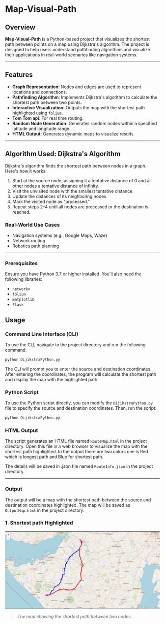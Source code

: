 # Map-Visual-Path

## Overview

**Map-Visual-Path** is a Python-based project that visualizes the shortest path between points on a map using Dijkstra's algorithm. The project is designed to help users understand pathfinding algorithms and visualize their applications in real-world scenarios like navigation systems.

---

## Features

- **Graph Representation**: Nodes and edges are used to represent locations and connections.
- **Pathfinding Algorithm**: Implements Dijkstra's algorithm to calculate the shortest path between two points.
- **Interactive Visualization**: Outputs the map with the shortest path highlighted using `folium`.
- **Tom Tom api**: For real time routing.
- **Random Node Generation**: Generates random nodes within a specified latitude and longitude range.
- **HTML Output**: Generates dynamic maps to visualize results.

---

## Algorithm Used: **Dijkstra's Algorithm**

Dijkstra's algorithm finds the shortest path between nodes in a graph. Here's how it works:

1. Start at the source node, assigning it a tentative distance of 0 and all other nodes a tentative distance of infinity.
2. Visit the unvisited node with the smallest tentative distance.
3. Update the distances of its neighboring nodes.
4. Mark the visited node as "processed."
5. Repeat steps 2–4 until all nodes are processed or the destination is reached.

### Real-World Use Cases

- Navigation systems (e.g., Google Maps, Waze)
- Network routing
- Robotics path planning

---


### Prerequisites

Ensure you have Python 3.7 or higher installed. You'll also need the following libraries:

- `networkx`
- `folium`
- `matplotlib`
- `Flask`


## Usage

### Command Line Interface (CLI)

To use the CLI, navigate to the project directory and run the following command:
```bash
python DijikstraPython.py
```

The CLI will prompt you to enter the source and destination coordinates. After entering the coordinates, the program will calculate the shortest path and display the map with the highlighted path.

### Python Script

To use the Python script directly, you can modify the `DijikstraPython.py` file to specify the source and destination coordinates. Then, run the script:
```bash
python DijikstraPython.py
```

### HTML Output

The script generates an HTML file named `RouteMap.html` in the project directory. Open this file in a web browser to visualize the map with the shortest path highlighted.
In the output there are two colors one is Red which is longest path and Blue for shortest path.

The details will be saved in .json file named `RouteInfo.json` in the project directory.

---
### Output
The output will be a map with the shortest path between the source and destination coordinates highlighted. The map will be saved as `OutputMap.html` in the project directory.

### 1. Shortest path Highlighted
![Graph Nodes and Path](./image.png)
> *The map showing the shortest path between two nodes.*

